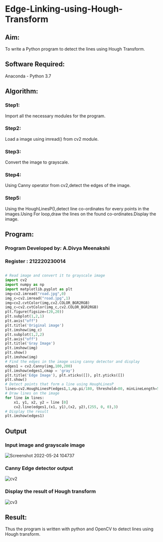# Edge-Linking-using-Hough-Transform
## Aim:
To write a Python program to detect the lines using Hough Transform.

## Software Required:
Anaconda - Python 3.7

## Algorithm:
### Step1:
Import all the necessary modules for the program.

### Step2:
Load a image using imread() from cv2 module.

### Step3:
Convert the image to grayscale.

### Step4:
Using Canny operator from cv2,detect the edges of the image.

### Step5:
Using the HoughLinesP(),detect line co-ordinates for every points in the images.Using For loop,draw the lines on the found co-ordinates.Display the image.

## Program:

### Program Developed by: A.Divya Meenakshi
### Register : 212220230014
```Python

# Read image and convert it to grayscale image
import cv2 
import numpy as np
import matplotlib.pyplot as plt
img=cv2.imread("road.jpg",0)
img_c=cv2.imread("road.jpg",1)
img=cv2.cvtColor(img,cv2.COLOR_BGR2RGB)
img_c=cv2.cvtColor(img_c,cv2.COLOR_BGR2RGB)
plt.figure(figsize=(20,20))
plt.subplot(1,2,1)
plt.axis("off")
plt.title('Original image')
plt.imshow(img_c)
plt.subplot(1,2,2)
plt.axis("off")
plt.title('Gray Image')
plt.imshow(img)
plt.show()
plt.imshow(img)
# Find the edges in the image using canny detector and display
edges1 = cv2.Canny(img,100,200)
plt.imshow(edges1,cmap = 'gray')
plt.title('Edge Image'), plt.xticks([]), plt.yticks([])
plt.show()
# Detect points that form a line using HoughLinesP
lines=cv2.HoughLinesP(edges1,1,np.pi/180, threshold=80, minLineLength=50,maxLineGap=250)
# Draw lines on the image
for line in lines:
    x1, y1, x2, y2 = line [0] 
    cv2.line(edges1,(x1, y1),(x2, y2),(255, 0, 0),3)
# Display the result
plt.imshow(edges1)
```
## Output

### Input image and grayscale image
![Screenshot 2022-05-24 104737](https://user-images.githubusercontent.com/75235402/169954493-3901b044-f991-4117-a2de-053259d90cac.jpg)

### Canny Edge detector output
![cv2](https://user-images.githubusercontent.com/75235402/169012858-d4acbbba-d5c7-4f5e-9f8b-e4ace9d0d037.jpg)

### Display the result of Hough transform

![cv3](https://user-images.githubusercontent.com/75235402/169012890-9a94dfdd-1a8c-4ba7-90c7-6e371c2f9794.jpg)

## Result:
Thus the program is written with python and OpenCV to detect lines using Hough transform. 
